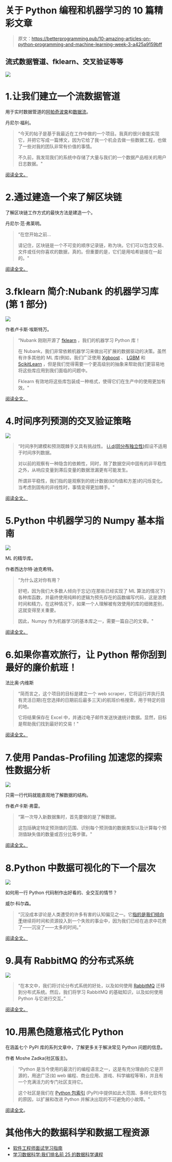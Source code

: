 # 关于 Python 编程和机器学习的 10 篇精彩文章

> 原文：<https://betterprogramming.pub/10-amazing-articles-on-python-programming-and-machine-learning-week-3-a425a9159bff>

## 流式数据管道、fklearn、交叉验证等等

![](img/56bf6540899cff3ca5af082dcf86fa33.png)

# 1.让我们建立一个流数据管道

用于实时数据管道的[阿帕奇波束](https://beam.apache.org/)和[数据流](https://cloud.google.com/dataflow/docs/)。

丹尼尔·福利。

> “今天的帖子是基于我最近在工作中做的一个项目。我真的很兴奋能实现它，并把它写成一篇博文，因为它给了我一个机会去做一些数据工程，也做了一些对我的团队非常有价值的事情。
> 
> 不久前，我发现我们的系统中存储了大量与我们的一个数据产品相关的用户日志数据。"

[阅读全文。](https://towardsdatascience.com/lets-build-a-streaming-data-pipeline-e873d671fc57)

# 2.通过建造一个来了解区块链

了解区块链工作方式的最快方法是建造一个。

丹尼尔·范·弗莱明。

> “在您开始之前…
> 
> 请记住，区块链是一个不可变的顺序记录链，称为块。它们可以包含交易、文件或任何你喜欢的数据，真的。但重要的是，它们是用哈希链接在一起的。"

[阅读全文。](https://hackernoon.com/learn-blockchains-by-building-one-117428612f46)

# 3.fklearn 简介:Nubank 的机器学习库(第 1 部分)

![](img/ef29c7f78fa61c9cbf56b635d86dade2.png)

作者卢卡斯·埃斯特万。

> “Nubank 刚刚开源了 [fklearn](https://github.com/nubank/fklearn) ，我们的机器学习 Python 库！
> 
> 在 Nubank，我们非常依赖机器学习来做出可扩展的数据驱动的决策。虽然有许多其他的 ML 库(例如，我们广泛使用 [Xgboost](https://xgboost.readthedocs.io/en/latest/) 、 [LGBM](https://lightgbm.readthedocs.io/en/latest/) 和 [ScikitLearn](https://scikit-learn.org/stable/) ，但是我们觉得需要一个更高级别的抽象来帮助我们更容易地将这些库应用到我们面临的问题中。
> 
> Fklearn 有效地将这些库包装成一种格式，使得它们在生产中的使用更加有效。"

[阅读全文。](https://medium.com/building-nubank/introducing-fklearn-nubanks-machine-learning-library-part-i-2a1c781035d0)

# 4.时间序列预测的交叉验证策略

![](img/3570d2d7545f0f53a3313c5d10db55b2.png)

> “时间序列建模和预测既棘手又具有挑战性。 [i.i.d(同分布独立性)](https://www.statisticshowto.datasciencecentral.com/iid-statistics/)假设不适用于时间序列数据。
> 
> 对以前的观察有一种隐含的依赖性，同时，除了数据空间中固有的非平稳性之外，从响应变量到滞后变量的数据泄漏更有可能发生。
> 
> 所谓非平稳性，我们指的是观察到的统计数据(如均值和方差)的闪烁变化。当考虑到固有的非线性时，事情变得更加棘手。"

[阅读全文。](https://hub.packtpub.com/cross-validation-strategies-for-time-series-forecasting-tutorial/)

# 5.Python 中机器学习的 Numpy 基本指南

![](img/0093bee5c73c371b44b6ce923eaaa6f2.png)

ML 的精华库。

作者西达尔特·迪克希特。

> “为什么这对你有用？
> 
> 好吧，因为我们大多数人倾向于忘记(在那些已经实现了 ML 算法的情况下)各种库函数，并最终使用纯粹的逻辑为预先存在的函数编写代码，这是浪费时间和精力，在这种情况下，如果一个人理解被有效使用的库的细微差别，这就变得至关重要。
> 
> 因此，Numpy 作为机器学习的基本库之一，需要一篇自己的文章。"

[阅读全文。](https://becominghuman.ai/an-essential-guide-to-numpy-for-machine-learning-in-python-5615e1758301)

# 6.如果你喜欢旅行，让 Python 帮你刮到最好的廉价航班！

法比奥·内维斯

> “简而言之，这个项目的目标是建立一个 web scraper，它将运行并执行具有灵活日期(在您选择的日期前后最多三天)的航班价格搜索，用于特定的目的地。
> 
> 它将结果保存在 Excel 中，并通过电子邮件发送快速统计数据。显然，目标是帮助我们找到最好的交易！"

[阅读全文。](https://towardsdatascience.com/if-you-like-to-travel-let-python-help-you-scrape-the-best-fares-5a1f26213086)

# 7.使用 Pandas-Profiling 加速您的探索性数据分析

![](img/95cd2b6bbc8584100d49899e95576534.png)

只需一行代码就能直观地了解数据的结构。

作者卢卡斯·弗雷。

> “第一次导入新数据集时，首先要做的是了解数据。
> 
> 这包括确定特定预测值的范围、识别每个预测值的数据类型以及计算每个预测值缺失值的数量或百分比等步骤。"

[阅读全文。](https://towardsdatascience.com/speed-up-your-exploratory-data-analysis-with-pandas-profiling-88b33dc53625)

# 8.Python 中数据可视化的下一个层次

![](img/f368aa6651f38f550c23ca2d8f915598.png)

如何用一行 Python 代码制作出好看的、全交互的情节？

威尔·科尔森。

> “沉没成本谬论是人类遭受的许多有害的认知偏见之一。它[指的是我们倾向于](https://youarenotsosmart.com/2011/03/25/the-sunk-cost-fallacy/)继续将时间和资源投入到一个失败的事业中，因为我们已经在追求中花费了——沉没了——太多的时间。”

[阅读全文。](https://towardsdatascience.com/the-next-level-of-data-visualization-in-python-dd6e99039d5e)

# 9.具有 RabbitMQ 的分布式系统

![](img/e012c0fc265640e5d26aca2e5de366fc.png)

> “在本文中，我们将讨论分布式系统的好处，以及如何使用 [RabbitMQ](https://www.rabbitmq.com/) 迁移到分布式系统。然后，我们将学习 RabbitMQ 的基础知识，以及如何使用 Python 与它进行交互。”

[阅读全文。](https://apirobot.me/posts/distributed-systems-with-rabbitmq)

# 10.用黑色随意格式化 Python

在涵盖七个 PyPI 库的系列文章中，了解更多关于解决常见 Python 问题的信息。

作者 Moshe Zadka(社区版主)。

> “Python 是当今使用的最流行的编程语言之一，这是有充分理由的:它是开源的，用途广泛(如 web 编程、商业应用、游戏、科学编程等等)，并且有一个充满活力的专门社区支持它。
> 
> 这个社区是我们在 [Python 包索引](https://pypi.org/) (PyPI)中提供如此大范围、多样化软件包的原因，以扩展和改进 Python 并解决出现的不可避免的小故障。"

[阅读全文](https://opensource.com/article/19/5/python-black)。

# **其他伟大的数据科学和数据工程资源**

*   [软件工程师面试学习指南](https://www.coriers.com/the-interview-study-guide-for-software-engineers/)
*   [学习数据科学:我们排名前 25 的数据科学课程](https://www.coriers.com/25-of-the-best-data-science-courses-online/)